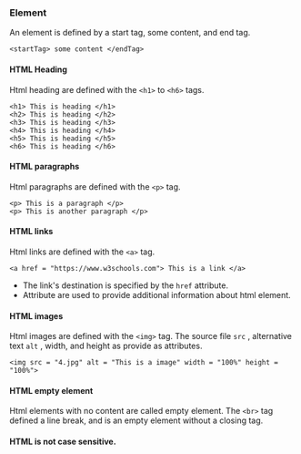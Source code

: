 ### Element
An element is defined by a start tag, some content, and end tag.

` <startTag> some content </endTag> `

#### HTML Heading
Html heading are defined with the `<h1>` to `<h6>` tags.
```
<h1> This is heading </h1>
<h2> This is heading </h2>
<h3> This is heading </h3>
<h4> This is heading </h4>
<h5> This is heading </h5>
<h6> This is heading </h6>
```

#### HTML paragraphs
Html paragraphs are defined with the `<p>` tag.
```
<p> This is a paragraph </p>
<p> This is another paragraph </p>
```

#### HTML links
Html links are defined with the `<a>` tag.

``` <a href = "https://www.w3schools.com"> This is a link </a> ```

* The link's destination is specified by the `href` attribute.
* Attribute are used to provide additional information about html element.

#### HTML images
Html images are defined with the `<img>` tag.
The source file `src` , alternative text `alt` , width, and height as provide as attributes.

``` <img src = "4.jpg" alt = "This is a image" width = "100%" height = "100%"> ```

#### HTML empty element 
Html elements with no content are called empty element.
The ` <br> ` tag defined a line break, and is an empty element without a closing tag.

#### HTML is not case sensitive.
 